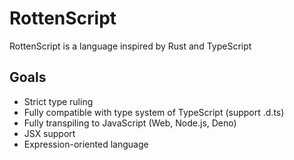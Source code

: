 # RottenScript

RottenScript is a language inspired by Rust and TypeScript

## Goals

- Strict type ruling
- Fully compatible with type system of TypeScript (support .d.ts)
- Fully transpiling to JavaScript (Web, Node.js, Deno)
- JSX support
- Expression-oriented language

